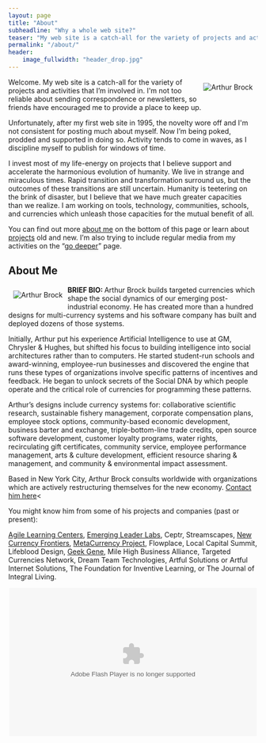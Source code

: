 ```yaml
---
layout: page
title: "About"
subheadline: "Why a whole web site?"
teaser: "My web site is a catch-all for the variety of projects and activities that I’m involved in. I'm not too reliable about sending correspondence or newsletters, so friends have encouraged me to provide a place to keep up…"
permalink: "/about/"
header:
    image_fullwidth: "header_drop.jpg"
---
```

<img alt="Arthur Brock" src="{{ site.urlimg }}Art_Brock_headshot.jpg" style="margin: 10px; float: right; ">

Welcome. My web site is a catch-all for the variety of projects and activities that I’m involved in. I'm not too reliable about sending correspondence or newsletters, so friends have encouraged me to provide a place to keep up.

Unfortunately, after my first web site in 1995, the novelty wore off and I'm not consistent for posting much about myself. Now I’m being poked, prodded and supported in doing so. Activity tends to come in waves, as I discipline myself to publish for windows of time.

I invest most of my life-energy on projects that I believe support and accelerate the harmonious evolution of humanity. We live in strange and miraculous times. Rapid transition and transformation surround us, but the outcomes of these transitions are still uncertain. Humanity is teetering on the brink of disaster, but I believe that we have much greater capacities than we realize. I am working on tools, technology, communities, schools, and currencies which unleash those capacities for the mutual benefit of all.

You can find out more <a href="#about">about me</a> on the bottom of this page or learn about <a href="/projects">projects</a> old and new. I’m also trying to include regular media from my activities on the “<a href="/deeper">go deeper</a>” page.


<a name="about"></a>

## About Me
<img alt="Arthur Brock" src="/sites/artbrock.com/files/Arthur_Brock_caricature.png" style="margin:10px; float:left; ">

<strong>BRIEF BIO: </strong>Arthur Brock builds targeted currencies which shape the social dynamics of our emerging post-industrial economy. He has created more than a hundred designs for multi-currency systems and his software company has built and deployed dozens of those systems.

Initially, Arthur put his experience Artificial Intelligence to use at GM, Chrysler &amp; Hughes, but shifted his focus to building intelligence into social architectures rather than to computers. He started student-run schools and award-winning, employee-run businesses and discovered the engine that runs these types of organizations involve specific patterns of incentives and feedback. He began to unlock secrets of the Social DNA by which people operate and the critical role of currencies for programming these patterns.

Arthur’s designs include currency systems for: collaborative scientific research, sustainable fishery management, corporate compensation plans, employee stock options, community-based economic development, business barter and exchange, triple-bottom-line trade credits, open source software development, customer loyalty programs, water rights, recirculating gift certificates, community service, employee performance management, arts &amp; culture development, efficient resource sharing &amp; management, and community &amp; environmental impact assessment.

Based in New York City, Arthur Brock consults worldwide with organizations which are actively restructuring themselves for the new economy. <a href="/contact">Contact him here</a><

You might know him from some of his projects and companies (past or present):

<a href="http://nyc.AgileLearningCenters.org">Agile Learning Centers</a>, <a href="http://EmergingLeaderLabs.org">Emerging Leader Labs</a>, Ceptr, Streamscapes,&nbsp;<a href="http://www.NewCurrencyFrontiers.com">New Currency Frontiers</a>,&nbsp;<a href="http://www.MetaCurrency.org">MetaCurrency Project</a>, Flowplace, Local Capital Summit, Lifeblood Design, <a href="http://geekgene.com">Geek Gene</a>, Mile High Business Alliance, Targeted Currencies Network, Dream Team Technologies, Artful Solutions or Artful Internet Solutions, The Foundation for Inventive Learning, or The Journal of Integral Living.

<p style="text-align: center;"><embed flashvars="host=picasaweb.google.com&amp;captions=1&amp;hl=en_US&amp;feat=flashalbum&amp;RGB=0x000000&amp;feed=http%3A%2F%2Fpicasaweb.google.com%2Fdata%2Ffeed%2Fapi%2Fuser%2Fartbrock%2Falbumid%2F5277445913242609889%3Falt%3Drss%26kind%3Dphoto%26hl%3Den_US" height="300" pluginspage="http://www.macromedia.com/go/getflashplayer" src="http://picasaweb.google.com/s/c/bin/slideshow.swf" type="application/x-shockwave-flash" width="500">
